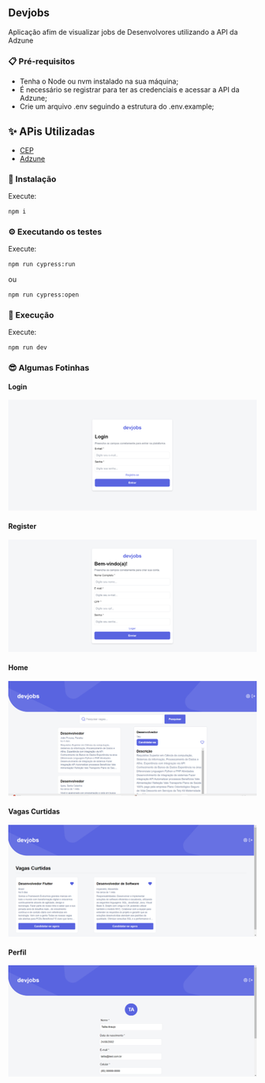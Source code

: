 ## Devjobs

Aplicação afim de visualizar jobs de Desenvolvores utilizando a API da Adzune

### 📋 Pré-requisitos

- Tenha o Node ou nvm instalado na sua máquina;
- É necessário se registrar para ter as credenciais e acessar a API da Adzune;
- Crie um arquivo .env seguindo a estrutura do .env.example;

## ✨ APis Utilizadas

- <a href="https://viacep.com.br" target="_blank">CEP</a>
- <a href="https://developer.adzuna.com"  target="_blank">Adzune</a>

### 🔧 Instalação

Execute:

```bash
npm i
```

### ⚙️ Executando os testes

Execute:

```bash
npm run cypress:run
```

ou

```bash
npm run cypress:open
```

### 🚀 Execução

Execute:

```bash
npm run dev
```

### 😎 Algumas Fotinhas

#### Login

<p align="center">
    <img alt="Documentação" src="./docs/imgs/login.png"/>
</p>

#### Register

<p align="center">
    <img alt="Documentação" src="./docs/imgs/register.png"/>
</p>

#### Home

<p align="center">
    <img alt="Documentação" src="./docs/imgs/home.png"/>
</p>

#### Vagas Curtidas

<p align="center">
    <img alt="Documentação" src="./docs/imgs/jobs-liked.png"/>
</p>

#### Perfil

<p align="center">
    <img alt="Documentação" src="./docs/imgs/profile.png"/>
</p>

